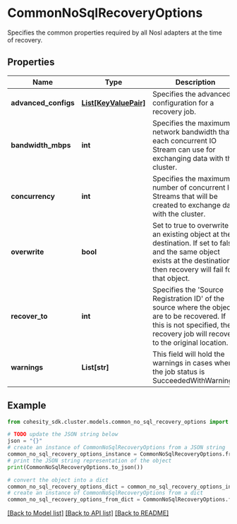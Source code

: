# CommonNoSqlRecoveryOptions

Specifies the common properties required by all Nosl adapters at the time of recovery.

## Properties

Name | Type | Description | Notes
------------ | ------------- | ------------- | -------------
**advanced_configs** | [**List[KeyValuePair]**](KeyValuePair.md) | Specifies the advanced configuration for a recovery job. | [optional] 
**bandwidth_mbps** | **int** | Specifies the maximum network bandwidth that each concurrent IO Stream can use for exchanging data with the cluster. | [optional] 
**concurrency** | **int** | Specifies the maximum number of concurrent IO Streams that will be created to exchange data with the cluster. | [optional] 
**overwrite** | **bool** | Set to true to overwrite an existing object at the destination. If set to false, and the same object exists at the destination, then recovery will fail for that object. | [optional] 
**recover_to** | **int** | Specifies the &#39;Source Registration ID&#39; of the source where the objects are to be recovered. If this is not specified, the recovery job will recover to the original location. | [optional] 
**warnings** | **List[str]** | This field will hold the warnings in cases where the job status is SucceededWithWarnings. | [optional] [readonly] 

## Example

```python
from cohesity_sdk.cluster.models.common_no_sql_recovery_options import CommonNoSqlRecoveryOptions

# TODO update the JSON string below
json = "{}"
# create an instance of CommonNoSqlRecoveryOptions from a JSON string
common_no_sql_recovery_options_instance = CommonNoSqlRecoveryOptions.from_json(json)
# print the JSON string representation of the object
print(CommonNoSqlRecoveryOptions.to_json())

# convert the object into a dict
common_no_sql_recovery_options_dict = common_no_sql_recovery_options_instance.to_dict()
# create an instance of CommonNoSqlRecoveryOptions from a dict
common_no_sql_recovery_options_from_dict = CommonNoSqlRecoveryOptions.from_dict(common_no_sql_recovery_options_dict)
```
[[Back to Model list]](../README.md#documentation-for-models) [[Back to API list]](../README.md#documentation-for-api-endpoints) [[Back to README]](../README.md)


